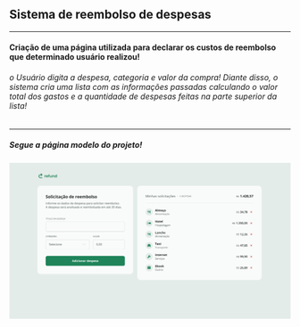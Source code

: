 ## Sistema de reembolso de despesas
____

#### Criação de uma página utilizada para  declarar os custos de reembolso que determinado usuário realizou!

###### o Usuário digita a despesa, categoria e valor da compra! Diante disso, o sistema cria uma lista com as informações passadas calculando o valor total dos gastos e a quantidade de despesas feitas na parte superior da lista!
___

##### Segue a página modelo do projeto!

<img src="capaProjeto.png" alt="">